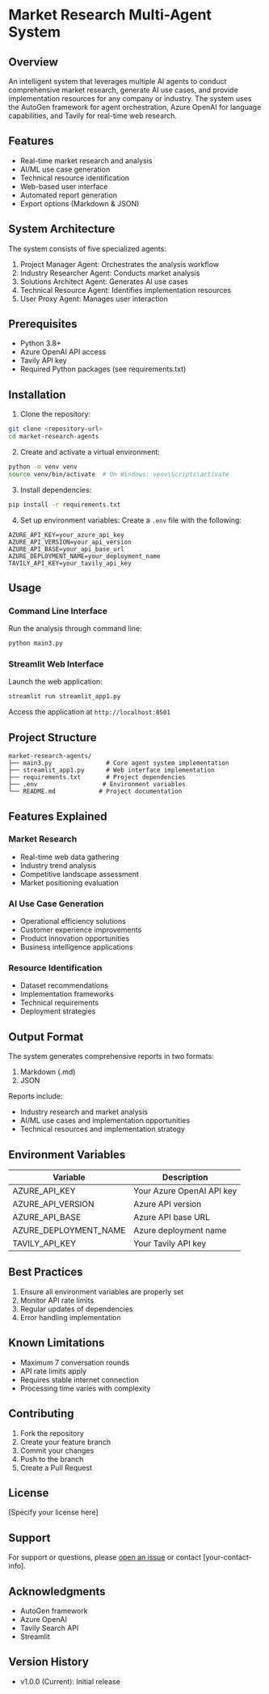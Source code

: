 # Market Research Multi-Agent System

## Overview
An intelligent system that leverages multiple AI agents to conduct comprehensive market research, generate AI use cases, and provide implementation resources for any company or industry. The system uses the AutoGen framework for agent orchestration, Azure OpenAI for language capabilities, and Tavily for real-time web research.

## Features
- Real-time market research and analysis
- AI/ML use case generation
- Technical resource identification
- Web-based user interface
- Automated report generation
- Export options (Markdown & JSON)

## System Architecture
The system consists of five specialized agents:
1. Project Manager Agent: Orchestrates the analysis workflow
2. Industry Researcher Agent: Conducts market analysis
3. Solutions Architect Agent: Generates AI use cases
4. Technical Resource Agent: Identifies implementation resources
5. User Proxy Agent: Manages user interaction

## Prerequisites
- Python 3.8+
- Azure OpenAI API access
- Tavily API key
- Required Python packages (see requirements.txt)

## Installation

1. Clone the repository:
```bash
git clone <repository-url>
cd market-research-agents
```

2. Create and activate a virtual environment:
```bash
python -m venv venv
source venv/bin/activate  # On Windows: venv\Scripts\activate
```

3. Install dependencies:
```bash
pip install -r requirements.txt
```

4. Set up environment variables:
Create a `.env` file with the following:
```env
AZURE_API_KEY=your_azure_api_key
AZURE_API_VERSION=your_api_version
AZURE_API_BASE=your_api_base_url
AZURE_DEPLOYMENT_NAME=your_deployment_name
TAVILY_API_KEY=your_tavily_api_key
```

## Usage

### Command Line Interface
Run the analysis through command line:
```bash
python main3.py
```

### Streamlit Web Interface
Launch the web application:
```bash
streamlit run streamlit_app1.py
```

Access the application at `http://localhost:8501`

## Project Structure
```
market-research-agents/
├── main3.py               # Core agent system implementation
├── streamlit_app1.py      # Web interface implementation
├── requirements.txt       # Project dependencies
├── .env                  # Environment variables
└── README.md            # Project documentation
```

## Features Explained

### Market Research
- Real-time web data gathering
- Industry trend analysis
- Competitive landscape assessment
- Market positioning evaluation

### AI Use Case Generation
- Operational efficiency solutions
- Customer experience improvements
- Product innovation opportunities
- Business intelligence applications

### Resource Identification
- Dataset recommendations
- Implementation frameworks
- Technical requirements
- Deployment strategies

## Output Format
The system generates comprehensive reports in two formats:
1. Markdown (.md)
2. JSON

Reports include:
- Industry research and market analysis
- AI/ML use cases and implementation opportunities
- Technical resources and implementation strategy

## Environment Variables

| Variable | Description |
|----------|-------------|
| AZURE_API_KEY | Your Azure OpenAI API key |
| AZURE_API_VERSION | Azure API version |
| AZURE_API_BASE | Azure API base URL |
| AZURE_DEPLOYMENT_NAME | Azure deployment name |
| TAVILY_API_KEY | Your Tavily API key |

## Best Practices
1. Ensure all environment variables are properly set
2. Monitor API rate limits
3. Regular updates of dependencies
4. Error handling implementation

## Known Limitations
- Maximum 7 conversation rounds
- API rate limits apply
- Requires stable internet connection
- Processing time varies with complexity

## Contributing
1. Fork the repository
2. Create your feature branch
3. Commit your changes
4. Push to the branch
5. Create a Pull Request

## License
[Specify your license here]

## Support
For support or questions, please [open an issue](link-to-issues) or contact [your-contact-info].

## Acknowledgments
- AutoGen framework
- Azure OpenAI
- Tavily Search API
- Streamlit

## Version History
- v1.0.0 (Current): Initial release
